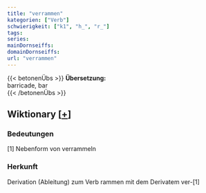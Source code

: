 ```yaml
---
title: "verrammen"
kategorien: ["Verb"]
schwierigkeit: ["k1", "h_", "r_"]
tags:
series:
mainDornseiffs:
domainDornseiffs:
url: "verrammen"
---
```


{{< betonenÜbs >}}
**Übersetzung:**  
barricade, bar  
{{< /betonenÜbs >}}

## Wiktionary [[+](https://de.wiktionary.org/wiki/verrammen)]

### Bedeutungen
[1] Nebenform von verrammeln  

### Herkunft
Derivation (Ableitung) zum Verb rammen mit dem Derivatem ver-[1]  


